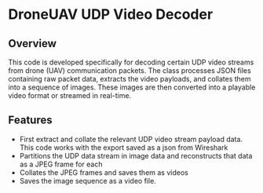 # DroneUAV UDP Video Decoder

## Overview

This code is developed specifically for decoding certain UDP video streams from drone (UAV) communication packets. The class processes JSON files containing raw packet data, extracts the video payloads, and collates them into a sequence of images. These images are then converted into a playable video format or streamed in real-time.

## Features
- First extract and collate the relevant UDP video stream payload data. This code works with the export saved as a json from Wireshark
- Partitions the UDP data stream in image data and reconstructs that data as a JPEG frame for each
- Collates the JPEG frames and saves them as videos
- Saves the image sequence as a video file.


